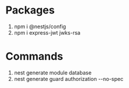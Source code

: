 # Packages
1. npm i @nestjs/config
2. npm i express-jwt jwks-rsa



# Commands
1. nest generate module database
2. nest generate guard authorization --no-spec